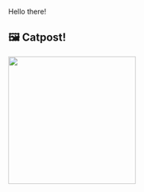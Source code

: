 Hello there!



## 🖼️ Catpost!

<sub>
    <img src="https://cdn2.thecatapi.com/images/MTczMzU0OQ.jpg" height="256">
</sub>

